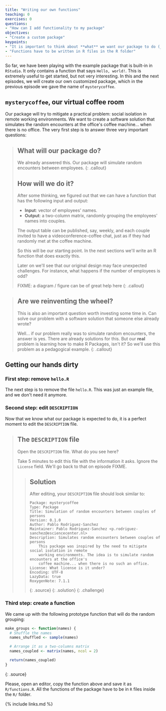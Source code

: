 ```yaml
---
title: "Writing our own functions"
teaching: 0
exercises: 0
questions:
- "How can I add functionality to my package"
objectives:
- "Create a custom package"
keypoints:
- "It is important to think about **what** we want our package to do (_design_) and **how** to do it (_implementation_). We also want to know **why** we need a new package (_avoid reinventing the wheel_)"
- "Functions have to be written in R files in the R folder"
---
```


So far, we have been playing with the example package that is built-in in `RStudio`.
It only contains a function that says `Hello, world!`.
This is extremely useful to get started, but not very interesting.
In this and the next episodes, we will create our own customized package, which in the previous episode we gave the name of `mysterycoffee`.

## `mysterycoffee`, our virtual coffee room

Our package will try to mitigate a practical problem: social isolation in remote working environments.
We want to create a software solution that simulates the random encounters at the office's coffee machine... when there is no office.
The very first step is to answer three very important questions:

> ## What will our package do?
> We already answered this.
> Our package will simulate random encounters between employees.
{: .callout}
> ## How will we do it?
> After some thinking, we figured out that we can have a function that has the following input and output:
>
> - **Input**: vector of employees' names.
> - **Output**: a two-column matrix, randomly grouping the employees' names into couples.
>
> The output table can be published, say, weekly, and each couple invited to have a videoconference-coffee chat, just as if they had randomly met at the coffee machine.
>
> So this will be our starting point.
> In the next sections we'll write an R function that does exactly this.
>
> Later on we'll see that our original design may face unexpected challenges.
> For instance, what happens if the number of employees is odd?
> 
> FIXME: a diagram / figure can be of great help here
{: .callout}

> ## Are we reinventing the wheel?
> This is also an important question worth investing some time in.
> Can solve our problem with a software solution that someone else already wrote?
>
> Well... if our problem really was to simulate random encounters, the answer is yes.
> There are already solutions for this.
> But our **real** problem is learning how to make R Packages, isn't it?
> So we'll use this problem as a pedagogical example.
{: .callout}

## Getting our hands dirty 

### First step: remove `hello.R`
The next step is to remove the file `hello.R`.
This was just an example file, and we don't need it anymore.

### Second step: edit `DESCRIPTION`
Now that we know what our package is expected to do, it is a perfect moment to edit the `DESCRIPTION` file.

> ## The `DESCRIPTION` file
> Open the `DESCRIPTION` file.
> What do you see here?
>
> Take 5 minutes to edit this file with the information it asks.
> Ignore the `License` field.
> We'll go back to that on episode FIXME.
> > ## Solution
> > After editing, your `DESCRIPTION` file should look similar to:
> >
> > ~~~
> > Package: mysterycoffee
> > Type: Package
> > Title: Simulation of random encounters between couples of persons
> > Version: 0.1.0
> > Author: Pablo Rodriguez-Sanchez
> > Maintainer: Pablo Rodriguez-Sanchez <p.rodriguez-sanchez@esciencecenter.nl>
> > Description: Simulates random encounters between couples of persons
> >     This package was inspired by the need to mitigate social isolation in remote 
> >     working environments. The idea is to simulate random encounters at the office's
> >     coffee machine... when there is no such an office.
> > License: What license is it under?
> > Encoding: UTF-8
> > LazyData: true
> > RoxygenNote: 7.1.1
> > ~~~
> > {: .source}
> {: .solution}
{: .challenge}

### Third step: create a function

We came up with the following prototype function that will do the random grouping:

~~~r
make_groups <- function(names) {
  # Shuffle the names
  names_shuffled <- sample(names)

  # Arrange it as a two-columns matrix
  names_coupled <- matrix(names, ncol = 2)

  return(names_coupled)
}
~~~
{: .source}

Please, open an editor, copy the function above and save it as `R/functions.R`.
All the functions of the package have to be in `R` files inside the `R/` folder.

{% include links.md %}